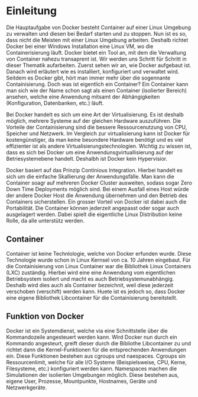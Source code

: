 # Einleitung
Die Hauptaufgabe von Docker besteht Container auf einer Linux Umgebung zu verwalten und diesen bei Bedarf starten und zu stoppen. Nun ist es so, dass nicht die Meisten mit einer Linux Umgebung arbeiten.  Deshalb richtet Docker bei einer Windows Installation eine Linux VM, wo die Containerisierung läuft. Docker bietet ein Tool an, mit dem die Verwaltung von Container nahezu transaprent ist.  Wir werden uns Schritt für Schritt in dieser Thematik aufarbeiten. Zuerst sehen wir an, wie Docker aufgebaut ist. Danach wird erläutert wie es installiert, konfiguriert und verwaltet wird.
Seitdem es Docker gibt, hört man immer mehr über die sogennante Containisierung. Doch was ist eigentlich ein Container?
Ein Container kann man sich wie der Name schon sagt als einen Container (isolierter Bereich) ansehen, welche eine Anwendung mitsamt der Abhängigkeiten (Konfiguration, Datenbanken, etc.) läuft.

Bei Docker handelt es sich um eine Art der Virtualisierung. Es ist deshalb möglich, mehrere Systeme auf der gleichen Hardware auszuführen. Die Vorteile der Containisierung sind die bessere Ressourcenutzung von CPU, Speicher und Netzwerk. Im Vergleich zur virtualisierung kann ist Docker für kostengünstiger, da man keine besondere Hardware benötigt und es viel effizienter ist als andere Virtualisierungstechnologien.
Wichtig zu wissen ist, dass es sich bei Docker um eine Anwendunsgvirtuallisierung auf der Betriesystemebene handelt. Deshalbh ist Docker kein Hypervisior.

Docker basiert auf das Prinzip Continious Integration. Hierbei handelt es sich um die einfache Skallierung der Anwendungsfälle. Man kann die Container soagr auf mehreren Docker Cluster ausweiten, sodass sogar Zero Down Time Deployments möglich sind. Bei einem Ausfall eines Host würde der andere Docker Host die Anwendung übernehmen und den Betrieb des Containers sicherstellen.
Ein grosser Vorteil von Docker ist dabei auch die Portabilität. Die Container können jederzeit angepasst oder sogar auch ausgelagert werden. Dabei spielt die eigentliche Linux Distribution keine Rolle, da alle unterstütz werden. 

## Container

Container ist keine Technlologie, welche von Docker erfunden wurde. Diese Technologie wurde schon in Linux Kernsel von ca. 10 Jahren eingebaut. Für die Containisierung von Linux Container war die Bibliothek Linux Containers (LXC) zuständig. Hierbei wird eine eine Anwendung vom eigentlichen Betriebsystem isoliert und macht es auch Betriebsystemunabhängig. Deshalb wird dies auch als Container bezeichnit, weil diese jederzeit verschoben (verschift) werden kann. Huete ist es jedoch so, dass Docker eine eigene Bibliothek Libcontainer für die Containisierung bereitstellt. 

## Funktion von Docker

Docker ist ein Systemdienst, welche via eine Schnittstelle über die Kommandozeile angesteuert werden kann. Wird Docker nun durch ein Kommando angesteurt, greift dieser durch die Bibliothe Libcontainer zu und richtet dann die Kernel-Funktionen für die entsprechenden Anwendungen ein. Diese Funktionen bestehen aus cgroups und naespaces. Cgroups sin Ressourcenlimit, welche für alle I/O Systeme (Beispielsweise, CPU, Kerne, Filesysteme, etc.) konfiguriert werden kann. Namespaces machen die Simulationen der isolierten Umgebungen möglich. Diese bestehen aus, eigene User, Prozesse, Mountpunkte, Hostnames, Geräte und Netzwerkgeräte.
